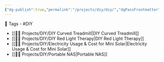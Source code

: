 ```yaml
---
{"dg-publish":true,"permalink":"/projects/diy/diy/","dgPassFrontmatter":true,"noteIcon":"3","created":"2023-12-12T00:54:12.221+05:30","updated":"2024-02-23T16:55:21.662+05:30"}
---
```


🧶 Tags - #DIY

- [[👷🏻 Projects/DIY/DIY Curved Treadmill\|DIY Curved Treadmill]]
- [[👷🏻 Projects/DIY/DIY Red Light Therapy\|DIY Red Light Therapy]]
- [[👷🏻 Projects/DIY/Electricity Usage & Cost for Mini Solar\|Electricity Usage & Cost for Mini Solar]]
- [[👷🏻 Projects/DIY/Portable NAS\|Portable NAS]]

